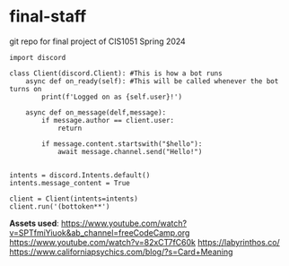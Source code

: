 # final-staff
git repo for final project of CIS1051 Spring 2024

    import discord

    class Client(discord.Client): #This is how a bot runs
        async def on_ready(self): #This will be called whenever the bot turns on
            print(f'Logged on as {self.user}!')
        
        async def on_message(delf,message):
            if message.author == client.user:
                return
            
            if message.content.startswith("$hello"):
                await message.channel.send("Hello!")
    
    
    intents = discord.Intents.default()
    intents.message_content = True
    
    client = Client(intents=intents)
    client.run('(bottoken**')

**Assets used**: 
https://www.youtube.com/watch?v=SPTfmiYiuok&ab_channel=freeCodeCamp.org
https://www.youtube.com/watch?v=82xCT7fC60k
https://labyrinthos.co/
https://www.californiapsychics.com/blog/?s=Card+Meaning
